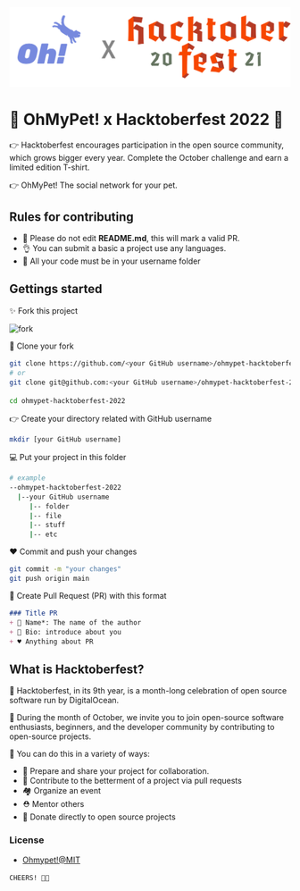 ![logo](./assets/logo.png)

# 🌟 OhMyPet! x Hacktoberfest 2022 🌟

👉 Hacktoberfest encourages participation in the open source community, which grows bigger every year. Complete the October challenge and earn a limited edition T-shirt.

👉 OhMyPet! The social network for your pet.

## Rules for contributing

+ 🛑 Please do not edit **README.md**, this will mark a valid PR.
+ 👌 You can submit a basic a project use any languages.
+ 🌟 All your code must be in your username folder

## Gettings started

✨ Fork this project

![fork](https://github-images.s3.amazonaws.com/help/bootcamp/Bootcamp-Fork.png)

🎁 Clone your fork

```bash
git clone https://github.com/<your GitHub username>/ohmypet-hacktoberfest-2022.git
# or
git clone git@github.com:<your GitHub username>/ohmypet-hacktoberfest-2022.git

cd ohmypet-hacktoberfest-2022
```

👉 Create your directory related with GitHub username

```bash
mkdir [your GitHub username]
```

💻 Put your project in this folder

```bash
# example
--ohmypet-hacktoberfest-2022
  |--your GitHub username
     |-- folder
     |-- file
     |-- stuff
     |-- etc
```

♥ Commit and push your changes

```bash
git commit -m "your changes"
git push origin main
```

🚀 Create Pull Request (PR) with this format

```md
### Title PR
+ 🍅 Name*: The name of the author
+ 🍄 Bio: introduce about you
+ ♥ Anything about PR
```

## What is Hacktoberfest?

🍉 Hacktoberfest, in its 9th year, is a month-long celebration of open source software run by DigitalOcean.

🍎 During the month of October, we invite you to join open-source software enthusiasts, beginners, and the developer community by contributing to open-source projects.

🥰 You can do this in a variety of ways:

+ 🥐 Prepare and share your project for collaboration.
+ 🌙 Contribute to the betterment of a project via pull requests
+ 🏘 Organize an event
+ ⛑ Mentor others
+ 🤑 Donate directly to open source projects

### License

+ [Ohmypet!@MIT](./LICENSE)

`CHEERS! 🍻🥂`
